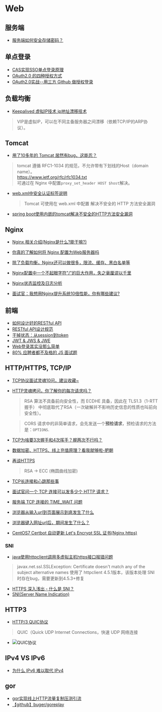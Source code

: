 # Web

## 服务端
* [服务端如何安全存储密码？](https://mp.weixin.qq.com/s?__biz=MzA5NDIzNzY1OQ==&mid=2735616885&idx=1&sn=f7b605c1d31a16e16150b8da43e22a4e)

## 单点登录
* [CAS实现SSO单点登录原理](http://www.coin163.com/java/cas/cas.html)
* [OAuth2.0 的四种授权方式](https://mp.weixin.qq.com/s?__biz=MzAxNTM4NzAyNg==&mid=2247487003&idx=1&sn=47cd6b064a7fc3b3df8f6f4c3f7669a7&scene=21)
* [OAuth2.0实战--用三方 Github 做授权登录](https://mp.weixin.qq.com/s/KzWE4EtZ6F4_-2fYnVA5QA)

## 负载均衡
* [Keepalived 虚拟IP技术 ip地址漂移技术](https://www.cnblogs.com/myseries/p/11409895.html)
> VIP是虚拟IP，可以在不同主备服务器之间漂移（依赖TCP/IP的ARP协议）。

## Tomcat
* [用了10多年的 Tomcat 居然有bug，这能忍？](https://mp.weixin.qq.com/s?__biz=MzIwMzY1OTU1NQ==&mid=2247486521&idx=1&sn=b4652b03579a43b5ab9f243653ffd114)
> tomcat 遵循 RFC1-1034 的规范，不允许带有下划线的Host（domain name）。  
https://www.ietf.org/rfc/rfc1034.txt  
可通过在 Nginx 中配置``proxy_set_header HOST $host``解决。
* [web.xml中<security-constraint>安全认证标签说明](https://www.cnblogs.com/xiohao/p/10935004.html)
  > Tomcat 可使用在 web.xml 中配置 <security-constraint> 解决不安全的 HTTP 方法安全漏洞
* [spring boot使用内嵌的tomcat解决不安全的HTTP方法安全漏洞](https://www.jianshu.com/p/8eb6b8ea4371)

## Nginx
* [Nginx 相关介绍(Nginx是什么?能干嘛?)](https://www.cnblogs.com/wcwnina/p/8728391.html)
* [你真的了解如何将 Nginx 配置为Web服务器吗](https://lufficc.com/blog/configure-nginx-as-a-web-server)

* [除了负载均衡，Nginx还可以做很多，限流、缓存、黑白名单等](https://mp.weixin.qq.com/s?__biz=MzU0MzQ5MDA0Mw==&mid=2247486150&idx=1&sn=a85f3352d6bfebe040e03b289ad39eb1)
* [Nginx配置中一个不起眼字符"/"的巨大作用，失之毫厘谬以千里](https://zhuanlan.zhihu.com/p/100577578)
* [Nginx状态监控及日志分析](https://www.jianshu.com/p/59ed801213ca)
* [面试官：我想用Nginx提升系统10倍性能，你有哪些建议?](https://mp.weixin.qq.com/s?__biz=MzU0MzQ5MDA0Mw==&mid=2247492351&idx=1&sn=ed34731df8e608a5f921dc46ea6593b1)

## 前端
* [如何设计好的RESTful API](https://mp.weixin.qq.com/s?__biz=Mzg3NjIxMjA1Ng==&mid=2247483661&idx=1&sn=048af6543c7baf6cefa691f80587b4c3)
* [RESTful API设计规范](https://www.cnblogs.com/mayite/p/9798913.html)
* [干掉状态：从session到token](http://mp.weixin.qq.com/s?__biz=MzAxOTc0NzExNg==&mid=2665513566&idx=1&sn=a2688cadbe9c8042ff1abbdf04a8bd5e)
* [JWT & JWS & JWE](https://gblog.sherlocky.com/jwt/)
* [Web登录其实没那么简单](https://www.cnblogs.com/letcafe/p/loginSecurity.html)
* [80% 应聘者都不及格的 JS 面试题](https://juejin.im/post/58cf180b0ce4630057d6727c)

## HTTP/HTTPS, TCP/IP
* [TCP协议面试灵魂10问，建议收藏~](https://mp.weixin.qq.com/s/B-Uc61AJLnVaFiG909RN0g)
* [HTTP灵魂拷问，你了解你的每次请求吗？](https://mp.weixin.qq.com/s/mmiRIb-nQLQKVGFYUYYbHQ)
  > RSA 算法不具备前向安全性，而 ECDHE 具备，因此在 TLS1.3（1-RTT握手） 中彻底取代了RSA（一次破解并不影响历史信息的性质也叫前向安全性）。

  > CORS 请求中的非简单请求，会先发送一个**预检请求**，预检请求的方法是：``OPTIONS``.

* [TCP为啥要3次握手和4次挥手？握两次不行吗？](https://www.cnblogs.com/qdhxhz/p/8470997.html)
* [数据加密、HTTPS、线上充值原理？看我就够啦-肥朝](https://www.jianshu.com/p/2cb959529c96)
* [再谈HTTPS](https://zhuanlan.zhihu.com/p/75461564)
  > RSA -> ECC (椭圆曲线加密)
* [TCP长连接和心跳那些事](https://mp.weixin.qq.com/s/U5SQkaCI2DI6WiaRYVpN2g)
* [面试官问一个 TCP 连接可以发多少个 HTTP 请求？](https://mp.weixin.qq.com/s?__biz=MzIwMzY1OTU1NQ==&mid=2247486325&idx=1&sn=1dd32634cc92402934e85a43691c1011)
* [服务端 TCP 连接的 TIME_WAIT 问题](http://ningg.top/computer-basic-theory-tcp-time-wait/)
* [浏览器从输入url到页面展示到底发生了什么](https://www.cnblogs.com/xianyulaodi/p/6547807.html)
* [浏览器键入网址url后，期间发生了什么？](https://mp.weixin.qq.com/s/I6BLwbIpfGEJnxjDcPXc1A)

* [CentOS7 Certbot 自动更新 Let's Encrypt SSL 证书(Nginx,https)](https://halo.sherlocky.com/archives/centos7-certbot-nginx-ssl)

### SNI
 * [java使用httpclient调用多虚拟主机https接口报错问题](https://stackoverflow.com/questions/39762760/javax-net-ssl-sslexception-certificate-doesnt-match-any-of-the-subject-alterna)
 > javax.net.ssl.SSLException: Certificate doesn't match any of the subject alternative names
 > 使用了 httpclient 4.5.1版本，该版本处理 SNI 时存在bug，需要更新到4.5.3+修复
 * [HTTPS 深入浅出 - 什么是 SNI？](https://blog.csdn.net/firefile/article/details/80532161)
 * [SNI(Server Name Indication)](https://blog.csdn.net/makenothing/article/details/53292335)

## HTTP3 
* [HTTP/3 QUIC协议](https://mp.weixin.qq.com/s/mHPEOho5F1pmNSWUAXQ9QA)
> QUIC（Quick UDP Internet Connections，快速 UDP 网络连接
* ![QUIC协议](https://ghost.oss.sherlocky.com/halo/http3_1589801866231.png)

## IPv4 VS IPv6
* [为什么 IPv6 难以取代 IPv4](https://mp.weixin.qq.com/s/Aut6e6duxkCZ4f4mZcD2-g)

## gor
* [gor实现线上HTTP流量复制压测引流](https://www.cnblogs.com/qmfsun/p/11598763.html)
* [【github】buger/goreplay](https://github.com/buger/goreplay)
